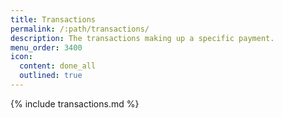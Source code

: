 ```yaml
---
title: Transactions
permalink: /:path/transactions/
description: The transactions making up a specific payment.
menu_order: 3400
icon:
  content: done_all
  outlined: true
---
```


{% include transactions.md %}
